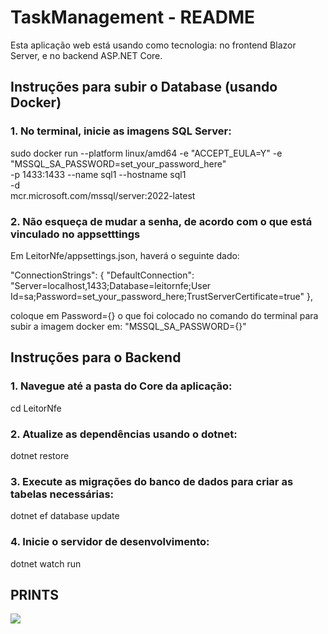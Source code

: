 # TaskManagement - README

Esta aplicação web está usando como tecnologia:
no frontend Blazor Server, e no backend ASP.NET Core.

## Instruções para subir o Database (usando Docker)

### 1. No terminal, inicie as imagens SQL Server:
sudo docker run --platform linux/amd64 -e "ACCEPT_EULA=Y" -e "MSSQL_SA_PASSWORD=set_your_password_here" \
   -p 1433:1433 --name sql1 --hostname sql1 \
   -d \
   mcr.microsoft.com/mssql/server:2022-latest

### 2. Não esqueça de mudar a senha, de acordo com o que está vinculado no appsetttings
Em LeitorNfe/appsettings.json, haverá o seguinte dado:

  "ConnectionStrings": {
    "DefaultConnection": "Server=localhost,1433;Database=leitornfe;User Id=sa;Password=set_your_password_here;TrustServerCertificate=true"
  },

coloque em Password={} o que foi colocado no comando do terminal para subir a imagem docker em: "MSSQL_SA_PASSWORD={}"


## Instruções para o Backend

### 1. Navegue até a pasta do Core da aplicação:

cd LeitorNfe

### 2. Atualize as dependências usando o dotnet:
dotnet restore

### 3. Execute as migrações do banco de dados para criar as tabelas necessárias:
dotnet ef database update


### 4. Inicie o servidor de desenvolvimento:
dotnet watch run


## PRINTS
<img src="https://img001.prntscr.com/file/img001/H0mcglhRSOCBC6DUpu9gXA.png">